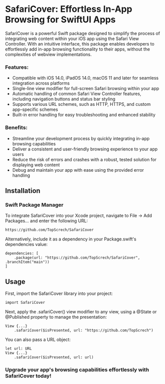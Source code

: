 # SafariCover: Effortless In-App Browsing for SwiftUI Apps
SafariCover is a powerful Swift package designed to simplify the process of integrating web content within your iOS app using the Safari View Controller. With an intuitive interface, this package enables developers to effortlessly add in-app browsing functionality to their apps, without the complexities of webview implementations.

### Features:
- Compatible with iOS 14.0, iPadOS 14.0, macOS 11 and later for seamless integration across platforms
- Single-line view modifier for full-screen Safari browsing within your app
- Automatic handling of common Safari View Controller features, including navigation buttons and status bar styling
- Supports various URL schemes, such as HTTP, HTTPS, and custom app-specific schemes
- Built-in error handling for easy troubleshooting and enhanced stability

### Benefits:
- Streamline your development process by quickly integrating in-app browsing capabilities
- Deliver a consistent and user-friendly browsing experience to your app users
- Reduce the risk of errors and crashes with a robust, tested solution for displaying web content
- Debug and maintain your app with ease using the provided error handling

## Installation
### Swift Package Manager

To integrate SafariCover into your Xcode project, navigate to File -> Add Packages... and enter the following URL:
```
https://github.com/TopScrech/SafariCover
```
Alternatively, include it as a dependency in your Package.swift's dependencies value:
```
dependencies: [
    .package(url: "https://github.com/TopScrech/SafariCover", .branchItem("main"))
]
```

## Usage
First, import the SafariCover library into your project:
```
import SafariCover
```

Next, apply the .safariCover() view modifier to any view, using a @State or @Published property to manage the presentation:
```
View {...}
    .safariCover($isPresented, url: "https://github.com/TopScrech")
```

You can also pass a URL object:
```
let url: URL
View {...}
    .safariCover($isPresented, url: url)
```

### Upgrade your app's browsing capabilities effortlessly with SafariCover today!
